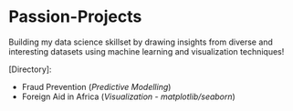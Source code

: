 # Passion-Projects
Building my data science skillset by drawing insights from diverse and interesting datasets using machine learning and visualization techniques! 

[Directory]:
- Fraud Prevention (*Predictive Modelling*)
- Foreign Aid in Africa (*Visualization - matplotlib/seaborn*)
